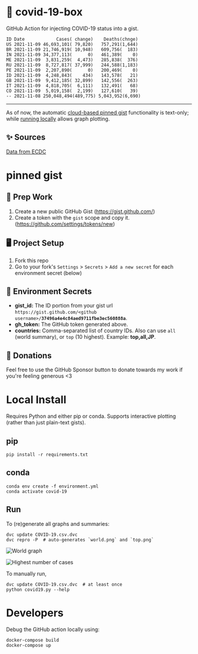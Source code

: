 # 🏥 covid-19-box

GitHub Action for injecting COVID-19 status into a gist.

```
ID Date            Cases( change)    Deaths(chnge)
US 2021-11-09 46,693,101( 79,820)   757,291(1,644)
BR 2021-11-09 21,746,919( 10,948)   609,756(  183)
IN 2021-11-09 34,377,113(      0)   461,389(    0)
ME 2021-11-09  3,831,259(  4,473)   285,838(  376)
RU 2021-11-09  8,727,817( 37,999)   244,588(1,183)
PE 2021-11-09  2,207,890(      0)   200,469(    0)
ID 2021-11-09  4,248,843(    434)   143,578(   21)
GB 2021-11-09  9,412,185( 32,899)   142,556(  263)
IT 2021-11-09  4,818,705(  6,111)   132,491(   68)
CO 2021-11-09  5,019,158(  2,199)   127,610(   39)
-- 2021-11-08 250,048,494(489,775) 5,043,952(6,690)
```

---

As of now, the automatic [cloud-based pinned gist](#pinned-gist) functionality is text-only;
while [running locally](#local-install) allows graph plotting.

## ✨ Sources

[Data from ECDC](https://www.ecdc.europa.eu/en/publications-data/download-todays-data-geographic-distribution-covid-19-cases-worldwide)

# pinned gist

## 🎒 Prep Work
1. Create a new public GitHub Gist (https://gist.github.com/)
1. Create a token with the `gist` scope and copy it. (https://github.com/settings/tokens/new)

## 🖥 Project Setup
1. Fork this repo
1. Go to your fork's `Settings` > `Secrets` > `Add a new secret` for each environment secret (below)

## 🤫 Environment Secrets
- **gist_id:** The ID portion from your gist url `https://gist.github.com/<github username>/`**`37496a4e4c84aed9711fbe3ec560888a`**.
- **gh_token:** The GitHub token generated above.
- **countries:** Comma-separated list of country IDs. Also can use `all` (world summary), or `top` (10 highest). Example: **top,all,JP**.

## 💸 Donations

Feel free to use the GitHub Sponsor button to donate towards my work if you're feeling generous <3

# Local Install

Requires Python and either pip or conda. Supports interactive plotting (rather than just plain-text gists).

## pip

```
pip install -r requirements.txt
```

## conda

```
conda env create -f environment.yml
conda activate covid-19
```

## Run

To (re)generate all graphs and summaries:

```
dvc update COVID-19.csv.dvc
dvc repro -P  # auto-generates `world.png` and `top.png`
```

![World graph](world.png)

![Highest number of cases](top.png)

To manually run,

```
dvc update COVID-19.csv.dvc  # at least once
python covid19.py --help
```

# Developers

Debug the GitHub action locally using:

```
docker-compose build
docker-compose up
```
